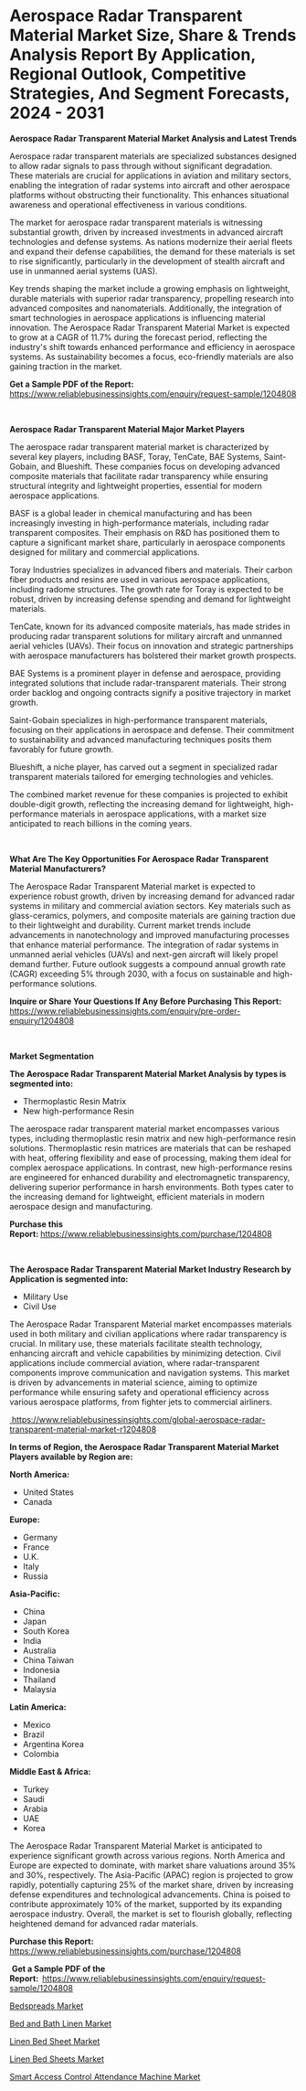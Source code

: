 <p><h1>Aerospace Radar Transparent Material Market Size, Share & Trends Analysis Report By Application, Regional Outlook, Competitive Strategies, And Segment Forecasts, 2024 - 2031</h1></p><p><strong>Aerospace Radar Transparent Material Market Analysis and Latest Trends</strong></p>
<p><p>Aerospace radar transparent materials are specialized substances designed to allow radar signals to pass through without significant degradation. These materials are crucial for applications in aviation and military sectors, enabling the integration of radar systems into aircraft and other aerospace platforms without obstructing their functionality. This enhances situational awareness and operational effectiveness in various conditions.</p><p>The market for aerospace radar transparent materials is witnessing substantial growth, driven by increased investments in advanced aircraft technologies and defense systems. As nations modernize their aerial fleets and expand their defense capabilities, the demand for these materials is set to rise significantly, particularly in the development of stealth aircraft and use in unmanned aerial systems (UAS). </p><p>Key trends shaping the market include a growing emphasis on lightweight, durable materials with superior radar transparency, propelling research into advanced composites and nanomaterials. Additionally, the integration of smart technologies in aerospace applications is influencing material innovation. The Aerospace Radar Transparent Material Market is expected to grow at a CAGR of 11.7% during the forecast period, reflecting the industry's shift towards enhanced performance and efficiency in aerospace systems. As sustainability becomes a focus, eco-friendly materials are also gaining traction in the market.</p></p>
<p><strong>Get a Sample PDF of the Report:&nbsp;</strong> <a href="https://www.reliablebusinessinsights.com/enquiry/request-sample/1204808?utm_campaign=1500&utm_medium=2&utm_source=Github&utm_content=ia&utm_term=16102024&utm_id=aerospace-radar-transparent-material">https://www.reliablebusinessinsights.com/enquiry/request-sample/1204808</a></p>
<p>&nbsp;</p>
<p><strong>Aerospace Radar Transparent Material Major Market Players</strong></p>
<p><p>The aerospace radar transparent material market is characterized by several key players, including BASF, Toray, TenCate, BAE Systems, Saint-Gobain, and Blueshift. These companies focus on developing advanced composite materials that facilitate radar transparency while ensuring structural integrity and lightweight properties, essential for modern aerospace applications.</p><p>BASF is a global leader in chemical manufacturing and has been increasingly investing in high-performance materials, including radar transparent composites. Their emphasis on R&D has positioned them to capture a significant market share, particularly in aerospace components designed for military and commercial applications.</p><p>Toray Industries specializes in advanced fibers and materials. Their carbon fiber products and resins are used in various aerospace applications, including radome structures. The growth rate for Toray is expected to be robust, driven by increasing defense spending and demand for lightweight materials.</p><p>TenCate, known for its advanced composite materials, has made strides in producing radar transparent solutions for military aircraft and unmanned aerial vehicles (UAVs). Their focus on innovation and strategic partnerships with aerospace manufacturers has bolstered their market growth prospects.</p><p>BAE Systems is a prominent player in defense and aerospace, providing integrated solutions that include radar-transparent materials. Their strong order backlog and ongoing contracts signify a positive trajectory in market growth.</p><p>Saint-Gobain specializes in high-performance transparent materials, focusing on their applications in aerospace and defense. Their commitment to sustainability and advanced manufacturing techniques posits them favorably for future growth.</p><p>Blueshift, a niche player, has carved out a segment in specialized radar transparent materials tailored for emerging technologies and vehicles. </p><p>The combined market revenue for these companies is projected to exhibit double-digit growth, reflecting the increasing demand for lightweight, high-performance materials in aerospace applications, with a market size anticipated to reach billions in the coming years.</p></p>
<p>&nbsp;</p>
<p><strong>What Are The Key Opportunities For Aerospace Radar Transparent Material Manufacturers?</strong></p>
<p><p>The Aerospace Radar Transparent Material market is expected to experience robust growth, driven by increasing demand for advanced radar systems in military and commercial aviation sectors. Key materials such as glass-ceramics, polymers, and composite materials are gaining traction due to their lightweight and durability. Current market trends include advancements in nanotechnology and improved manufacturing processes that enhance material performance. The integration of radar systems in unmanned aerial vehicles (UAVs) and next-gen aircraft will likely propel demand further. Future outlook suggests a compound annual growth rate (CAGR) exceeding 5% through 2030, with a focus on sustainable and high-performance solutions.</p></p>
<p><strong>Inquire or Share Your Questions If Any Before Purchasing This Report:</strong> <a href="https://www.reliablebusinessinsights.com/enquiry/pre-order-enquiry/1204808?utm_campaign=1500&utm_medium=2&utm_source=Github&utm_content=ia&utm_term=16102024&utm_id=aerospace-radar-transparent-material">https://www.reliablebusinessinsights.com/enquiry/pre-order-enquiry/1204808</a></p>
<p>&nbsp;</p>
<p><strong>Market Segmentation</strong></p>
<p><strong>The Aerospace Radar Transparent Material Market Analysis by types is segmented into:</strong></p>
<p><ul><li>Thermoplastic Resin Matrix</li><li>New high-performance Resin</li></ul></p>
<p><p>The aerospace radar transparent material market encompasses various types, including thermoplastic resin matrix and new high-performance resin solutions. Thermoplastic resin matrices are materials that can be reshaped with heat, offering flexibility and ease of processing, making them ideal for complex aerospace applications. In contrast, new high-performance resins are engineered for enhanced durability and electromagnetic transparency, delivering superior performance in harsh environments. Both types cater to the increasing demand for lightweight, efficient materials in modern aerospace design and manufacturing.</p></p>
<p><strong>Purchase this Report:&nbsp;</strong><a href="https://www.reliablebusinessinsights.com/purchase/1204808?utm_campaign=1500&utm_medium=2&utm_source=Github&utm_content=ia&utm_term=16102024&utm_id=aerospace-radar-transparent-material">https://www.reliablebusinessinsights.com/purchase/1204808</a></p>
<p>&nbsp;</p>
<p><strong>The Aerospace Radar Transparent Material Market Industry Research by Application is segmented into:</strong></p>
<p><ul><li>Military Use</li><li>Civil Use</li></ul></p>
<p><p>The Aerospace Radar Transparent Material market encompasses materials used in both military and civilian applications where radar transparency is crucial. In military use, these materials facilitate stealth technology, enhancing aircraft and vehicle capabilities by minimizing detection. Civil applications include commercial aviation, where radar-transparent components improve communication and navigation systems. This market is driven by advancements in material science, aiming to optimize performance while ensuring safety and operational efficiency across various aerospace platforms, from fighter jets to commercial airliners.</p></p>
<p><a href="https://www.reliablebusinessinsights.com/global-aerospace-radar-transparent-material-market-r1204808?utm_campaign=1500&utm_medium=2&utm_source=Github&utm_content=ia&utm_term=16102024&utm_id=aerospace-radar-transparent-material">&nbsp;https://www.reliablebusinessinsights.com/global-aerospace-radar-transparent-material-market-r1204808</a></p>
<p><strong>In terms of Region, the Aerospace Radar Transparent Material Market Players available by Region are:</strong></p>
<p>
    <p> <strong> North America: </strong>
        <ul>
            <li>United States</li>
            <li>Canada</li>
        </ul>
        </p> 
    <p> <strong> Europe: </strong>
        <ul>
            <li>Germany</li>
            <li>France</li>
            <li>U.K.</li>
            <li>Italy</li>
            <li>Russia</li>
        </ul>
        </p> 
    <p> <strong> Asia-Pacific: </strong>
        <ul>
            <li>China</li>
            <li>Japan</li>
            <li>South Korea</li>
            <li>India</li>
            <li>Australia</li>
            <li>China Taiwan</li>
            <li>Indonesia</li>
            <li>Thailand</li>
            <li>Malaysia</li>
        </ul>
        </p> 
    <p> <strong> Latin America: </strong>
        <ul>
            <li>Mexico</li>
            <li>Brazil</li>
            <li>Argentina Korea</li>
            <li>Colombia</li>
        </ul>
        </p> 
    <p> <strong> Middle East & Africa: </strong>
        <ul>
            <li>Turkey</li>
            <li>Saudi</li>
            <li>Arabia</li>
            <li>UAE</li>
            <li>Korea</li>
        </ul>
    </p>
    </p>
<p><p>The Aerospace Radar Transparent Material Market is anticipated to experience significant growth across various regions. North America and Europe are expected to dominate, with market share valuations around 35% and 30%, respectively. The Asia-Pacific (APAC) region is projected to grow rapidly, potentially capturing 25% of the market share, driven by increasing defense expenditures and technological advancements. China is poised to contribute approximately 10% of the market, supported by its expanding aerospace industry. Overall, the market is set to flourish globally, reflecting heightened demand for advanced radar materials.</p></p>
<p><strong>Purchase this Report: </strong><a href="https://www.reliablebusinessinsights.com/purchase/1204808?utm_campaign=1500&utm_medium=2&utm_source=Github&utm_content=ia&utm_term=16102024&utm_id=aerospace-radar-transparent-material">https://www.reliablebusinessinsights.com/purchase/1204808</a></p>
<p>&nbsp;<strong>Get a Sample PDF of the Report:&nbsp;&nbsp;</strong><a href="https://www.reliablebusinessinsights.com/enquiry/request-sample/1204808?utm_campaign=1500&utm_medium=2&utm_source=Github&utm_content=ia&utm_term=16102024&utm_id=aerospace-radar-transparent-material">https://www.reliablebusinessinsights.com/enquiry/request-sample/1204808</a></p>
<p><strong></strong></p>
<p><p><a href="https://www.linkedin.com/pulse/market-insights-global-bedspreads-forecast-innovation-trends-whynf?trk=public_post_embed_feed-article-content&utm_campaign=1500&utm_medium=2&utm_source=Github&utm_content=ia&utm_term=16102024&utm_id=aerospace-radar-transparent-material">Bedspreads Market</a></p><p><a href="https://www.linkedin.com/pulse/deep-dive-bed-bath-linen-market-itstrends-segmentation-competitive-qyhbf?trk=public_post_embed_feed-article-content&utm_campaign=1500&utm_medium=2&utm_source=Github&utm_content=ia&utm_term=16102024&utm_id=aerospace-radar-transparent-material">Bed and Bath Linen Market</a></p><p><a href="https://www.linkedin.com/pulse/linen-bed-sheet-market-strategic-insights-product-evolution-rmkuf?trk=public_post_embed_feed-article-content&utm_campaign=1500&utm_medium=2&utm_source=Github&utm_content=ia&utm_term=16102024&utm_id=aerospace-radar-transparent-material">Linen Bed Sheet Market</a></p><p><a href="https://www.linkedin.com/pulse/linen-bed-sheets-market-outlook-forecast-from-2024-2031-xnrse?trk=public_post_embed_feed-article-content&utm_campaign=1500&utm_medium=2&utm_source=Github&utm_content=ia&utm_term=16102024&utm_id=aerospace-radar-transparent-material">Linen Bed Sheets Market</a></p><p><a href="https://github.com/provorikovar/Market-Research-Report-List-6/blob/main/smart-access-control-attendance-machine-market.md?utm_campaign=1500&utm_medium=2&utm_source=Github&utm_content=ia&utm_term=16102024&utm_id=aerospace-radar-transparent-material">Smart Access Control Attendance Machine Market</a></p></p>